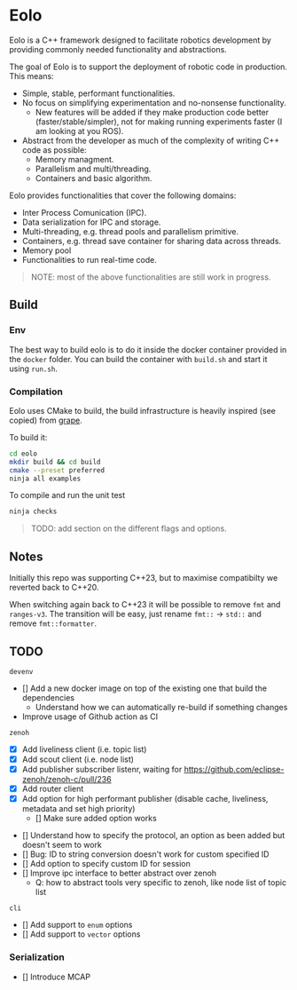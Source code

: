 # Eolo

Eolo is a C++ framework designed to facilitate robotics development by providing commonly needed functionality and abstractions.

The goal of Eolo is to support the deployment of robotic code in production. This means:
* Simple, stable, performant functionalities.
* No focus on simplifying experimentation and no-nonsense functionality.
    * New features will be added if they make production code better (faster/stable/simpler), not for making running experiments faster (I am looking at you ROS).
* Abstract from the developer as much of the complexity of writing C++ code as possible:
    * Memory managment.
    * Parallelism and multi/threading.
    * Containers and basic algorithm.

Eolo provides functionalities that cover the following domains:
* Inter Process Comunication (IPC).
* Data serialization for IPC and storage.
* Multi-threading, e.g. thread pools and parallelism primitive.
* Containers, e.g. thread save container for sharing data across threads.
* Memory pool
* Functionalities to run real-time code.

> NOTE: most of the above functionalities are still work in progress.

## Build

### Env
The best way to build eolo is to do it inside the docker container provided in the `docker` folder. You can build the container with `build.sh` and start it using `run.sh`.

### Compilation

Eolo uses CMake to build, the build infrastructure is heavily inspired (see copied) from [grape](https://github.com/cvilas/grape).

To build it:
```bash
cd eolo
mkdir build && cd build
cmake --preset preferred
ninja all examples
```

To compile and run the unit test
```bash
ninja checks
```

> TODO: add section on the different flags and options.


## Notes

Initially this repo was supporting C++23, but to maximise compatibilty we reverted back to C++20.

When switching again back to C++23 it will be possible to remove `fmt` and `ranges-v3`. The transition will be easy, just rename `fmt::` -> `std::` and remove `fmt::formatter`.

## TODO

`devenv`
- [] Add a new docker image on top of the existing one that build the dependencies
  - Understand how we can automatically re-build if something changes
- Improve usage of Github action as CI

`zenoh`
- [x] Add liveliness client (i.e. topic list)
- [x] Add scout client (i.e. node list)
- [x] Add publisher subscriber listenr, waiting for https://github.com/eclipse-zenoh/zenoh-c/pull/236
- [x] Add router client
- [x] Add option for high performant publisher (disable cache, liveliness, metadata and set high priority)
  - [] Make sure added option works
- [] Understand how to specify the protocol, an option as been added but doesn't seem to work
- [] Bug: ID to string conversion doesn't work for custom specified ID
- [] Add option to specify custom ID for session
- [] Improve ipc interface to better abstract over zenoh
    - Q: how to abstract tools very specific to zenoh, like node list of topic list

`cli`
- [] Add support to `enum` options
- [] Add support to `vector` options

### Serialization
- [] Introduce MCAP
